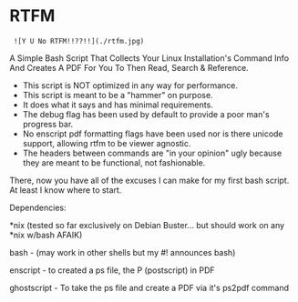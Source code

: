 # RTFM
     ![Y U No RTFM!!??!!](./rtfm.jpg)
A Simple Bash Script That Collects Your Linux Installation's Command Info And Creates A PDF For You To Then Read, Search & Reference.

* This script is NOT optimized in any way for performance. 
* This script is meant to be a "hammer" on purpose. 
* It does what it says and has minimal requirements.
* The debug flag has been used by default to provide a poor man's progress bar. 
* No enscript pdf formatting flags have been used nor is there unicode support, allowing rtfm to be viewer agnostic.
* The headers between commands are "in your opinion" ugly because they are meant to be functional, not fashionable.

There, now you have all of the excuses I can make for my first bash script. At least I know where to start.

Dependencies:

*nix (tested so far exclusively on Debian Buster... but should work on any *nix w/bash AFAIK)

bash - (may work in other shells but my #! announces bash)

enscript - to created a ps file, the P (postscript) in PDF

ghostscript - To take the ps file and create a PDF via it's ps2pdf command
